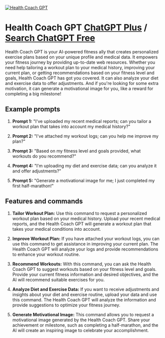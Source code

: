 
[![Health Coach GPT](https://files.oaiusercontent.com/file-qZuQG2r1HK9Up0miOaMPm51J?se=2123-10-17T08%3A50%3A03Z&sp=r&sv=2021-08-06&sr=b&rscc=max-age%3D31536000%2C%20immutable&rscd=attachment%3B%20filename%3Dd817bbdd-5b3f-4286-8d39-244dc0da4a2c.png&sig=PQzajO1BaaR/phy%2B88AH3wslE/JPrSVBxHN6VDmq4NQ%3D)](https://chat.openai.com/g/g-cXCo4PZ5D-health-coach-gpt)

# Health Coach GPT [ChatGPT Plus](https://chat.openai.com/g/g-cXCo4PZ5D-health-coach-gpt) / [Search ChatGPT Free](https://gptcall.net/index.html#/?search=Health%20Coach%20GPT)

Health Coach GPT is your AI-powered fitness ally that creates personalized exercise plans based on your unique profile and medical data. It empowers your fitness journey by providing up-to-date web resources. Whether you need help tailoring a workout plan to your medical history, improving your current plan, or getting recommendations based on your fitness level and goals, Health Coach GPT has got you covered. It can also analyze your diet and exercise data to offer adjustments. And if you're looking for some extra motivation, it can generate a motivational image for you, like a reward for completing a big milestone!

## Example prompts

1. **Prompt 1:** "I've uploaded my recent medical reports; can you tailor a workout plan that takes into account my medical history?"

2. **Prompt 2:** "I've attached my workout logs; can you help me improve my plan?"

3. **Prompt 3:** "Based on my fitness level and goals provided, what workouts do you recommend?"

4. **Prompt 4:** "I'm uploading my diet and exercise data; can you analyze it and offer adjustments?"

5. **Prompt 5:** "Generate a motivational image for me; I just completed my first half-marathon!"

## Features and commands

1. **Tailor Workout Plan:** Use this command to request a personalized workout plan based on your medical history. Upload your recent medical reports, and the Health Coach GPT will generate a workout plan that takes your medical conditions into account.

2. **Improve Workout Plan:** If you have attached your workout logs, you can use this command to get assistance in improving your current plan. The Health Coach GPT will analyze your logs and provide recommendations to enhance your workout routine.

3. **Recommend Workouts:** With this command, you can ask the Health Coach GPT to suggest workouts based on your fitness level and goals. Provide your current fitness information and desired objectives, and the AI will recommend suitable exercises for you.

4. **Analyze Diet and Exercise Data:** If you want to receive adjustments and insights about your diet and exercise routine, upload your data and use this command. The Health Coach GPT will analyze the information and provide suggestions to optimize your fitness journey.

5. **Generate Motivational Image:** This command allows you to request a motivational image generated by the Health Coach GPT. Share your achievement or milestone, such as completing a half-marathon, and the AI will create an inspiring image to celebrate your accomplishment.


